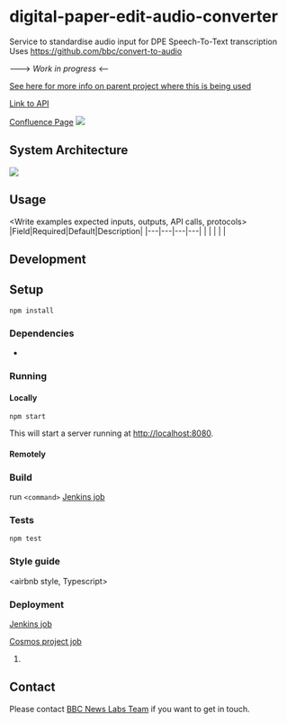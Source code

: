 # digital-paper-edit-audio-converter

Service to standardise audio input for DPE Speech-To-Text transcription
Uses https://github.com/bbc/convert-to-audio

---> _Work in progress_ <--

<!-- ## Brief of the project -->
<!-- _One liner + link to confluence page_
_Screenshot of UI - optional_ -->

[See here for more info on parent project where this is being used](https://github.com/bbc/digital-paper-edit-client#project-architecture)

[Link to API]()

[Confluence Page](<link to confluence page>)
![](<Screenshot of UI>)

## System Architecture
![](<Overview of system architecture>)
<High level overview of system architecture>

## Usage
<Write examples expected inputs, outputs, API calls, protocols>
|Field|Required|Default|Description|
|---|---|---|---|
|   |   |   |   |

## Development

## Setup
```
npm install
```

### Dependencies
* <react>

<Describe your stack>

### Running

#### Locally
```
npm start
```

This will start a server running at [http://localhost:8080](http://localhost:8080).

#### Remotely
<Steps to run remotely>

### Build
run `<command>`
[Jenkins job]()

### Tests
```
npm test
```

### Style guide
<airbnb style, Typescript>

### Deployment
[Jenkins job]()

[Cosmos project job]()

1. <Steps to deployment>

## Contact
Please contact [BBC News Labs Team](BBCNewsLabsTeam@bbc.co.uk) if you want to get in touch.
